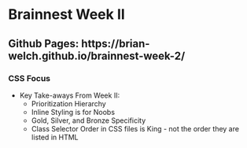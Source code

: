 <h1>Brainnest Week II</h1>
<h2>Github Pages: https://brian-welch.github.io/brainnest-week-2/</h2>
<h3>CSS Focus</h3>
<ul>
    <li>Key Take-aways From Week II:
        <ul>
            <li>Prioritization Hierarchy</li>
            <li>Inline Styling is for Noobs</li>
            <li>Gold, Silver, and Bronze Specificity</li>
            <li>Class Selector Order in CSS files is King - not the order they are listed in HTML</li>
        </ul>
    </li>
</ul>
